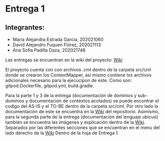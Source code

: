 # Entrega 1

## Integrantes:

- Maria Alejandra Estrada Garcia, 202021060
- David Alejandro Fuquen Flórez, 202021113
- Ana Sofía Padilla Daza, 202021748

Las entregas se encuentran en la wiki del proyecto: [Wiki](https://github.com/LosComponentes/Entrega1/wiki)

El proyecto cuenta con con archivos .cml dentro de la carpeta src/cml donde se crearon los ContextMapper, asi mismo contiene los archivos adicionales necesario para la ejecucipon de este. Como son: gitpod.Dockerfile, gitpod.yml, build.gradle. 

Para la parte 1 y 3 de la entrega (documentación de dominios y sub-dominios y documentación de contextos acotados) se puede encontrar el codigo del AS-IS y el TO-BE dentro de la carpeta src/cml. Por otro lado la documentación de este se encuentra en la [Wiki](https://github.com/LosComponentes/Entrega1/wiki) del repositorio. Asimismo, para la segunda parte de la entrega (documentación del lenguaje ubicuo) también se encuentra las imágenes y explicación dentro de la [Wiki](https://github.com/LosComponentes/Entrega1/wiki). Separados por las diferentes secciones que se encuentran en el menu del lado derecho de la [Wiki](https://github.com/LosComponentes/Entrega1/wiki) Dentro de la hoja de Entrega 1. 
